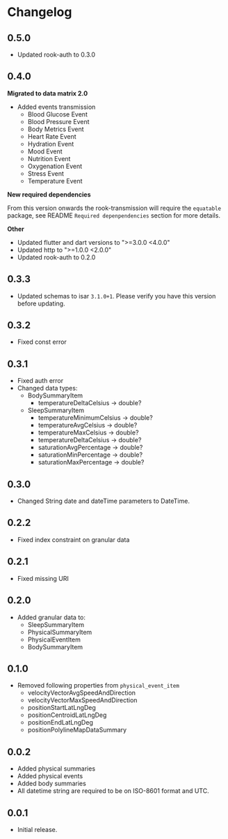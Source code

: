 # Changelog

## 0.5.0

* Updated rook-auth to 0.3.0

## 0.4.0

**Migrated to data matrix 2.0**

* Added events transmission
    * Blood Glucose Event
    * Blood Pressure Event
    * Body Metrics Event
    * Heart Rate Event
    * Hydration Event
    * Mood Event
    * Nutrition Event
    * Oxygenation Event
    * Stress Event
    * Temperature Event

**New required dependencies**

From this version onwards the rook-transmission will require the `equatable` package, see
README `Required depenpendencies` section for more details.

**Other**

* Updated flutter and dart versions to ">=3.0.0 <4.0.0"
* Updated http to ">=1.0.0 <2.0.0"
* Updated rook-auth to 0.2.0

## 0.3.3

* Updated schemas to isar `3.1.0+1`. Please verify you have this version before updating.

## 0.3.2

* Fixed const error

## 0.3.1

* Fixed auth error
* Changed data types:
    * BodySummaryItem
        * temperatureDeltaCelsius → double?
    * SleepSummaryItem
        * temperatureMinimumCelsius → double?
        * temperatureAvgCelsius → double?
        * temperatureMaxCelsius → double?
        * temperatureDeltaCelsius → double?
        * saturationAvgPercentage → double?
        * saturationMinPercentage → double?
        * saturationMaxPercentage → double?

## 0.3.0

* Changed String date and dateTime parameters to DateTime.

## 0.2.2

* Fixed index constraint on granular data

## 0.2.1

* Fixed missing URI

## 0.2.0

* Added granular data to:
    * SleepSummaryItem
    * PhysicalSummaryItem
    * PhysicalEventItem
    * BodySummaryItem

## 0.1.0

* Removed following properties from `physical_event_item`
    * velocityVectorAvgSpeedAndDirection
    * velocityVectorMaxSpeedAndDirection
    * positionStartLatLngDeg
    * positionCentroidLatLngDeg
    * positionEndLatLngDeg
    * positionPolylineMapDataSummary

## 0.0.2

* Added physical summaries
* Added physical events
* Added body summaries
* All datetime string are required to be on ISO-8601 format and UTC.

## 0.0.1

* Initial release.
